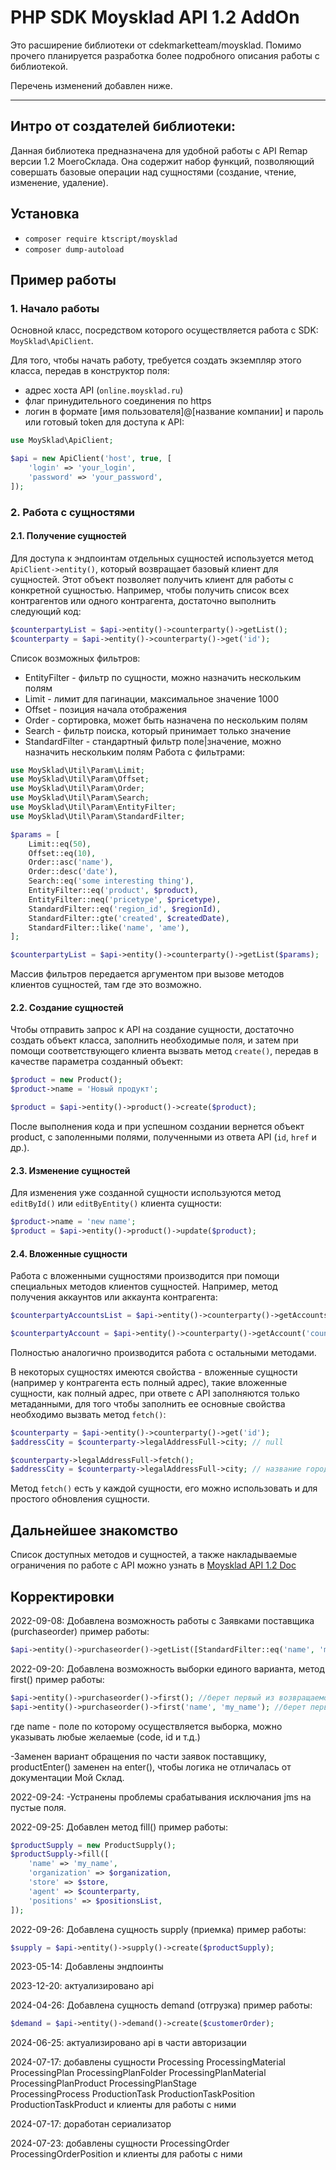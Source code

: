 # PHP SDK Moysklad API 1.2 AddOn

Это расширение библиотеки от cdekmarketteam/moysklad.
Помимо прочего планируется разработка более подробного описания работы с библиотекой.

Перечень изменений добавлен ниже.

--------------------------------------------------------------------------------------

## Интро от создателей библиотеки:

Данная библиотека предназначена для удобной работы с API Remap версии 1.2 МоегоСклада. 
Она содержит набор функций, позволяющий совершать базовые операции над сущностями (создание, чтение, изменение, удаление).

## Установка
- `composer require ktscript/moysklad`
- `composer dump-autoload`

## Пример работы
### 1. Начало работы
Основной класс, посредством которого осуществляется работа с SDK: `MoySklad\ApiClient`.

Для того, чтобы начать работу, требуется создать экземпляр этого класса, 
передав в конструктор поля:
- адрес хоста API (`online.moysklad.ru`)
- флаг принудительного соединения по https
- логин в формате [имя пользователя]@[название компании] и пароль или готовый token для доступа к API:

```php
use MoySklad\ApiClient;

$api = new ApiClient('host', true, [
    'login' => 'your_login',
    'password' => 'your_password',
]);
```

### 2. Работа с сущностями
#### 2.1. Получение сущностей
Для доступа к эндпоинтам отдельных сущностей используется метод `ApiClient->entity()`,
который возвращает базовый клиент для сущностей. 
Этот объект позволяет получить клиент для работы с конкретной сущностью. 
Например, чтобы получить список всех контрагентов или одного контрагента, достаточно выполнить следующий код:
```php
$counterpartyList = $api->entity()->counterparty()->getList();
$counterparty = $api->entity()->counterparty()->get('id');
```

Список возможных фильтров:
- EntityFilter - фильтр по сущности, можно назначить нескольким полям
- Limit - лимит для пагинации, максимальное значение 1000
- Offset - позиция начала отображения
- Order - сортировка, может быть назначена по нескольким полям
- Search - фильтр поиска, который принимает только значение
- StandardFilter - стандартный фильтр поле|значение, можно назначить нескольким полям
Работа с фильтрами:
```php
use MoySklad\Util\Param\Limit;
use MoySklad\Util\Param\Offset;
use MoySklad\Util\Param\Order;
use MoySklad\Util\Param\Search;
use MoySklad\Util\Param\EntityFilter;
use MoySklad\Util\Param\StandardFilter;

$params = [
    Limit::eq(50),
    Offset::eq(10),
    Order::asc('name'),
    Order::desc('date'),
    Search::eq('some interesting thing'),
    EntityFilter::eq('product', $product),
    EntityFilter::neq('pricetype', $pricetype),
    StandardFilter::eq('region_id', $regionId),
    StandardFilter::gte('created', $createdDate),
    StandardFilter::like('name', 'ame'),
];

$counterpartyList = $api->entity()->counterparty()->getList($params);
```
Массив фильтров передается аргументом при вызове методов клиентов сущностей, там где это возможно.

#### 2.2. Создание сущностей
Чтобы отправить запрос к API на создание сущности, достаточно создать объект класса, заполнить необходимые поля, 
и затем при помощи соответствующего клиента вызвать метод `create()`, передав в качестве параметра созданный объект:
```php
$product = new Product();
$product->name = 'Новый продукт';

$product = $api->entity()->product()->create($product);
```
После выполнения кода и при успешном создании вернется объект product, с заполенными полями, полученными из ответа API (`id`, `href` и др.).

#### 2.3. Изменение сущностей
Для изменения уже созданной сущности используются метод `editById()` или `editByEntity()` клиента сущности:

```php
$product->name = 'new name';
$product = $api->entity()->product()->update($product);
```

#### 2.4. Вложенные сущности
Работа с вложенными сущностями производится при помощи специальных методов клиентов сущностей. 
Например, метод получения аккаунтов или аккаунта контрагента:
```php
$counterpartyAccountsList = $api->entity()->counterparty()->getAccountsList('counterparty_id');

$counterpartyAccount = $api->entity()->counterparty()->getAccount('counterparty_id', 'account_id');

```
Полностью аналогично производится работа с остальными методами. 

В некоторых сущностях имеются свойства - вложенные сущности (например у контрагента есть полный адрес), 
такие вложенные сущности, как полный адрес, при ответе с API заполняются только метаданными, 
для того чтобы заполнить ее основные свойства необходимо вызвать метод `fetch()`:
```php
$counterparty = $api->entity()->counterparty()->get('id');
$addressCity = $counterparty->legalAddressFull->city; // null

$counterparty->legalAddressFull->fetch();
$addressCity = $counterparty->legalAddressFull->city; // название города

```
Метод `fetch()` есть у каждой сущности, его можно использовать и для простого обновления сущности.

## Дальнейшее знакомство
Список доступных методов и сущностей, 
а также накладываемые ограничения по работе с API можно узнать в 
[Moysklad API 1.2 Doc](https://dev.moysklad.ru/doc/api/remap/1.2/)


## Корректировки

2022-09-08:
Добавлена возможность работы с Заявками поставщика (purchaseorder)
пример работы:
```php
$api->entity()->purchaseorder()->getList([StandardFilter::eq('name', 'my_name')]);
```
2022-09-20:
Добавлена возможность выборки единого варианта, метод first()
пример работы:
```php
$api->entity()->purchaseorder()->first(); //берет первый из возвращаемого списка 
$api->entity()->purchaseorder()->first('name', 'my_name'); //берет первый из фильтрованного возвращаемого списка 
```
где name - полe по которому осуществляется выборка, можно указывать любые желаемые (code, id и т.д.)

-Заменен вариант обращения по части заявок поставщику, productEnter() заменен на enter(), чтобы логика не отличалась
от документации Мой Склад.

2022-09-24:
-Устранены проблемы срабатывания исключания jms на пустые поля.

2022-09-25:
Добавлен метод fill()
пример работы:
```php
$productSupply = new ProductSupply();
$productSupply->fill([
    'name' => 'my_name',
    'organization' => $organization,
    'store' => $store,
    'agent' => $counterparty,
    'positions' => $positionsList,
]);
```

2022-09-26:
Добавлена сущность supply (приемка)
пример работы:
```php
$supply = $api->entity()->supply()->create($productSupply);
```

2023-05-14:
Добавлены эндпоинты 

2023-12-20:
актуализировано api

2024-04-26:
Добавлена сущность demand (отгрузка)
пример работы:
```php
$demand = $api->entity()->demand()->create($customerOrder);
```

2024-06-25:
актуализировано api в части авторизации

2024-07-17:
добавлены сущности
Processing
ProcessingMaterial
ProcessingPlan
ProcessingPlanFolder
ProcessingPlanMaterial
ProcessingPlanProduct
ProcessingPlanStage                                                          
ProcessingProcess
ProductionTask
ProductionTaskPosition
ProductionTaskProduct
и клиенты для работы с ними

2024-07-17:
доработан сериализатор

2024-07-23:
добавлены сущности
ProcessingOrder
ProcessingOrderPosition
и клиенты для работы с ними
